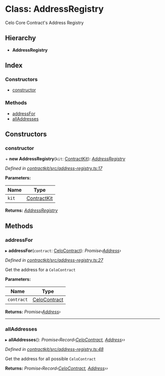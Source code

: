 # Class: AddressRegistry

Celo Core Contract's Address Registry

## Hierarchy

* **AddressRegistry**

## Index

### Constructors

* [constructor](_contractkit_src_address_registry_.addressregistry.md#constructor)

### Methods

* [addressFor](_contractkit_src_address_registry_.addressregistry.md#addressfor)
* [allAddresses](_contractkit_src_address_registry_.addressregistry.md#alladdresses)

## Constructors

###  constructor

\+ **new AddressRegistry**(`kit`: [ContractKit](_contractkit_src_kit_.contractkit.md)): *[AddressRegistry](_contractkit_src_address_registry_.addressregistry.md)*

*Defined in [contractkit/src/address-registry.ts:17](https://github.com/celo-org/celo-monorepo/blob/master/packages/contractkit/src/address-registry.ts#L17)*

**Parameters:**

Name | Type |
------ | ------ |
`kit` | [ContractKit](_contractkit_src_kit_.contractkit.md) |

**Returns:** *[AddressRegistry](_contractkit_src_address_registry_.addressregistry.md)*

## Methods

###  addressFor

▸ **addressFor**(`contract`: [CeloContract](../enums/_contractkit_src_base_.celocontract.md)): *Promise‹[Address](../modules/_contractkit_src_base_.md#address)›*

*Defined in [contractkit/src/address-registry.ts:27](https://github.com/celo-org/celo-monorepo/blob/master/packages/contractkit/src/address-registry.ts#L27)*

Get the address for a `CeloContract`

**Parameters:**

Name | Type |
------ | ------ |
`contract` | [CeloContract](../enums/_contractkit_src_base_.celocontract.md) |

**Returns:** *Promise‹[Address](../modules/_contractkit_src_base_.md#address)›*

___

###  allAddresses

▸ **allAddresses**(): *Promise‹Record‹[CeloContract](../enums/_contractkit_src_base_.celocontract.md), [Address](../modules/_contractkit_src_base_.md#address)››*

*Defined in [contractkit/src/address-registry.ts:48](https://github.com/celo-org/celo-monorepo/blob/master/packages/contractkit/src/address-registry.ts#L48)*

Get the address for all possible `CeloContract`

**Returns:** *Promise‹Record‹[CeloContract](../enums/_contractkit_src_base_.celocontract.md), [Address](../modules/_contractkit_src_base_.md#address)››*
